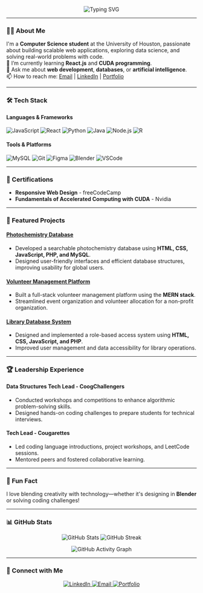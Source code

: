 <p align="center">
 <img src="https://readme-typing-svg.demolab.com?font=Fira+Code&size=26&duration=4000&pause=1000&color=00FF00&center=true&vCenter=true&width=600&lines=Hi%2C+I'm+Widyan+Mohammed+Hussien+👋;Welcome+to+my+GitHub+Profile!" alt="Typing SVG" />
</p>

---

### 👨‍💻 About Me
I'm a **Computer Science student** at the University of Houston, passionate about building scalable web applications, exploring data science, and solving real-world problems with code.  
🌱 I’m currently learning **React.js** and **CUDA programming**.  
💬 Ask me about **web development**, **databases**, or **artificial intelligence**.  
📫 How to reach me: [Email](mailto:widyanhussien@gmail.com) | [LinkedIn](https://linkedin.com/in/widyan-hussien) | [Portfolio](https://widyan-hussien-portfolio.netlify.app/)  

---

### 🛠️ Tech Stack
#### Languages & Frameworks
![JavaScript](https://img.shields.io/badge/-JavaScript-F7DF1E?logo=javascript&logoColor=black)
![React](https://img.shields.io/badge/-React-61DAFB?logo=react&logoColor=black)
![Python](https://img.shields.io/badge/-Python-3776AB?logo=python&logoColor=white)
![Java](https://img.shields.io/badge/-Java-007396?logo=java&logoColor=white)
![Node.js](https://img.shields.io/badge/-Node.js-339933?logo=node.js&logoColor=white)
![R](https://img.shields.io/badge/-R-276DC3?logo=r&logoColor=white)

#### Tools & Platforms
![MySQL](https://img.shields.io/badge/-MySQL-4479A1?logo=mysql&logoColor=white)
![Git](https://img.shields.io/badge/-Git-F05032?logo=git&logoColor=white)
![Figma](https://img.shields.io/badge/-Figma-F24E1E?logo=figma&logoColor=white)
![Blender](https://img.shields.io/badge/-Blender-F5792A?logo=blender&logoColor=white)
![VSCode](https://img.shields.io/badge/-VSCode-007ACC?logo=visual-studio-code&logoColor=white)

---

### 📜 Certifications
- **Responsive Web Design** - freeCodeCamp  
- **Fundamentals of Accelerated Computing with CUDA** - Nvidia  

---

### 🚀 Featured Projects
#### [Photochemistry Database](link)
- Developed a searchable photochemistry database using **HTML, CSS, JavaScript, PHP, and MySQL**.
- Designed user-friendly interfaces and efficient database structures, improving usability for global users.

#### [Volunteer Management Platform](link)
- Built a full-stack volunteer management platform using the **MERN stack**.
- Streamlined event organization and volunteer allocation for a non-profit organization.

#### [Library Database System](link)
- Designed and implemented a role-based access system using **HTML, CSS, JavaScript, and PHP**.
- Improved user management and data accessibility for library operations.

---

### 🏆 Leadership Experience
#### **Data Structures Tech Lead** - CoogChallengers  
- Conducted workshops and competitions to enhance algorithmic problem-solving skills.  
- Designed hands-on coding challenges to prepare students for technical interviews.  

#### **Tech Lead** - Cougarettes  
- Led coding language introductions, project workshops, and LeetCode sessions.  
- Mentored peers and fostered collaborative learning.  

---

### 🌟 Fun Fact
I love blending creativity with technology—whether it's designing in **Blender** or solving coding challenges!  

---

### 📊 GitHub Stats
<p align="center">
  <img src="https://github-readme-stats.vercel.app/api?username=WidyanH&show_icons=true&theme=radical" alt="GitHub Stats" />
  <img src="https://github-readme-streak-stats.herokuapp.com/?user=WidyanH&theme=radical" alt="GitHub Streak" />
</p>

<p align="center">
  <img src="https://github-readme-activity-graph.vercel.app/graph?username=WidyanH&theme=react-dark&hide_border=true&area=true" alt="GitHub Activity Graph" />
</p>

---

### 🔗 Connect with Me
<p align="center">
  <a href="https://linkedin.com/in/widyan-hussien">
    <img src="https://img.shields.io/badge/-LinkedIn-0A66C2?logo=linkedin&logoColor=white" alt="LinkedIn" />
  </a>
  <a href="mailto:widyanhussien@gmail.com">
    <img src="https://img.shields.io/badge/-Email-EA4335?logo=gmail&logoColor=white" alt="Email" />
  </a>
  <a href="https://widyan-hussien-portfolio.netlify.app/">
    <img src="https://img.shields.io/badge/-Portfolio-4285F4?logo=google-chrome&logoColor=white" alt="Portfolio" />
  </a>
</p>

